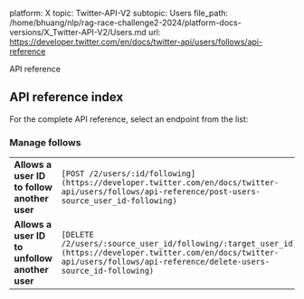 platform: X
topic: Twitter-API-V2
subtopic: Users
file_path: /home/bhuang/nlp/rag-race-challenge2-2024/platform-docs-versions/X_Twitter-API-V2/Users.md
url: https://developer.twitter.com/en/docs/twitter-api/users/follows/api-reference

API reference

## API reference index

For the complete API reference, select an endpoint from the list:

### Manage follows

|     |     |
| --- | --- |
| **Allows a user ID to follow another user** | `[POST /2/users/:id/following](https://developer.twitter.com/en/docs/twitter-api/users/follows/api-reference/post-users-source_user_id-following)` |
| **Allows a user ID to unfollow another user** | `[DELETE /2/users/:source_user_id/following/:target_user_id](https://developer.twitter.com/en/docs/twitter-api/users/follows/api-reference/delete-users-source_id-following)` |